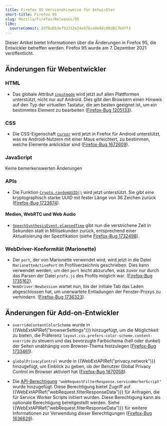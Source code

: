 ```yaml
---
title: Firefox 95 Versionshinweise für Entwickler
short-title: Firefox 95
slug: Mozilla/Firefox/Releases/95
l10n:
  sourceCommit: 2d78abb3e793352e24e976ce0e68c08d817bd7f3
---
```


Dieser Artikel bietet Informationen über die Änderungen in Firefox 95, die Entwickler betreffen werden. Firefox 95 wurde am 7. Dezember 2021 veröffentlicht.

## Änderungen für Webentwickler

### HTML

- Das globale Attribut [`inputmode`](/de/docs/Web/HTML/Reference/Global_attributes/inputmode) wird jetzt auf allen Plattformen unterstützt, nicht nur auf Android.
  Dies gibt den Browsern einen Hinweis auf den Typ der virtuellen Tastatur, die am besten geeignet ist, um ein bestimmtes Element zu bearbeiten ([Firefox-Bug 1205133](https://bugzil.la/1205133)).

### CSS

- Die CSS-Eigenschaft [`cursor`](/de/docs/Web/CSS/Reference/Properties/cursor) wird jetzt in Firefox für Android unterstützt,
  was es Android-Nutzern mit einer Maus erleichtert, zu bestimmen, welche Elemente anklickbar sind ([Firefox-Bug 1672609](https://bugzil.la/1672609)).

### JavaScript

Keine bemerkenswerten Änderungen

### APIs

- Die Funktion [`Crypto.randomUUID()`](/de/docs/Web/API/Crypto/randomUUID) wird jetzt unterstützt. Sie gibt eine kryptographisch starke UUID mit fester Länge von 36 Zeichen zurück ([Firefox-Bug 1723674](https://bugzil.la/1723674)).

#### Medien, WebRTC und Web Audio

- [`SpeechSynthesisEvent.elapsedTime`](/de/docs/Web/API/SpeechSynthesisEvent/elapsedTime) gibt nun die verstrichene Zeit in Sekunden statt in Millisekunden zurück, entsprechend einer Aktualisierung der Spezifikation (siehe [Firefox-Bug 1732498](https://bugzil.la/1732498)).

### WebDriver-Konformität (Marionette)

- Der `port`, der von Marionette verwendet wird, wird jetzt in die Datei `MarionetteActivePort` im Profilverzeichnis geschrieben. Dies kann verwendet werden, um den `port` leicht abzurufen, was zuvor nur durch das Parsen der Datei `prefs.js` des Profils möglich war. ([Firefox-Bug 1735162](https://bugzil.la/1735162)).
- `WebDriver:NewSession` wartet nun, bis der initiale Tab das Laden abgeschlossen hat, um unerwartete Entladungen der Fenster-Proxys zu verhindern. ([Firefox-Bug 1736323](https://bugzil.la/1736323)).

## Änderungen für Add-on-Entwickler

- `overrideContentColorScheme` wurde in {{WebExtAPIRef("browserSettings")}} hinzugefügt, um die Möglichkeit zu bieten, die Präferenz `layout.css.prefers-color-scheme.content-override` zu steuern und das bevorzugte Farbschema (hell oder dunkel) der Seiten unabhängig vom Browser-Thema festzulegen ([Firefox-Bug 1733461](https://bugzil.la/1733461)).

- `globalPrivacyControl` wurde in {{WebExtAPIRef("privacy.network")}} hinzugefügt, um Einblick zu geben, ob der Benutzer Global Privacy Control im Browser aktiviert hat ([Firefox-Bug 1670058](https://bugzil.la/1670058)).

- Die [API-Berechtigung](/de/docs/Mozilla/Add-ons/WebExtensions/manifest.json/permissions#api_permissions) `"webRequestFilterResponse.serviceWorkerScript"` wurde hinzugefügt. Diese Berechtigung bietet Zugriff auf {{WebExtAPIRef("webRequest.filterResponseData")}} für Anfragen, die für Service Worker Scripts initiiert wurden. Diese Berechtigung kann als optionale Berechtigung bereitgestellt werden. Siehe {{WebExtAPIRef("webRequest.filterResponseData")}} für weitere Informationen zur Verwendung dieser Berechtigungen ([Firefox-Bug 1636629](https://bugzil.la/1636629)).
